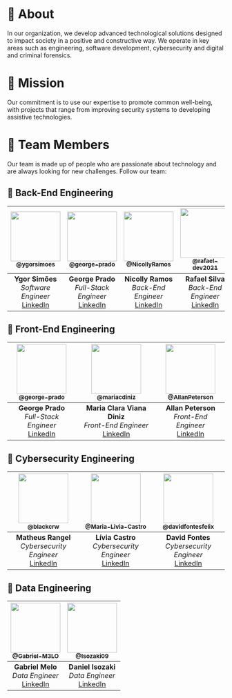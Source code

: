 # 🍃 About

In our organization, we develop advanced technological solutions designed to impact society in a positive and
constructive way.
We operate in key areas such as engineering, software development, cybersecurity and digital and
criminal forensics.

# 🍃 Mission

Our commitment is to use our expertise to promote common well-being, with projects that range from improving security
systems to developing assistive technologies.

# 🍃 Team Members

Our team is made up of people who are passionate about technology and are always looking for new challenges.
Follow our team:

## 🍃 Back-End Engineering

| [<img src="https://github.com/ygorsimoes.png?size=115" width=115><br><sub>@ygorsimoes</sub>](https://github.com/ygorsimoes) | [<img src="https://github.com/george-prado.png?size=115" width=115><br><sub>@george-prado</sub>](https://github.com/george-prado) | [<img src="https://github.com/NicollyRamos.png?size=115" width=115><br><sub>@NicollyRamos</sub>](https://github.com/NicollyRamos) | [<img src="https://github.com/rafael-dev2021.png?size=115" width=115><br><sub>@rafael-dev2021</sub>](https://github.com/rafael-dev2021) | [<img src="https://github.com/nicholasboari.png?size=115" width=115><br><sub>@nicholasboari</sub>](https://github.com/nicholasboari) |    [<img src="https://github.com/wendoxx.png?size=115" width=115><br><sub>@wendoxx</sub>](https://github.com/wendoxx)     | [<img src="https://github.com/Rpkevin.png?size=115" width=115><br><sub>@Rpkevin</sub>](https://github.com/Rpkevin) | [<img src="https://github.com/LutchaSales.png?size=115" width=115><br><sub>@LutchaSales</sub>](https://github.com/LutchaSales) |
|:---------------------------------------------------------------------------------------------------------------------------:|:---------------------------------------------------------------------------------------------------------------------------------:|:---------------------------------------------------------------------------------------------------------------------------------:|:---------------------------------------------------------------------------------------------------------------------------------------:|:------------------------------------------------------------------------------------------------------------------------------------:|:-------------------------------------------------------------------------------------------------------------------------:|:------------------------------------------------------------------------------------------------------------------:|:------------------------------------------------------------------------------------------------------------------------------:|
|             **Ygor Simões** <br> *Software Engineer* <br> [LinkedIn](https://www.linkedin.com/in/ygor-simoes/)              |            **George Prado** <br> *Full-Stack Engineer* <br> [LinkedIn](https://www.linkedin.com/in/george-prado-dev/)             |              **Nicolly Ramos** <br> *Back-End Engineer* <br> [LinkedIn](https://www.linkedin.com/in/nicolly-ramos/)               |               **Rafael Silva** <br> *Back-End Engineer* <br> [LinkedIn](https://www.linkedin.com/in/rafael-s-a79314207/)                |               **Nicholas Boari** <br> *Back-End Engineer* <br> [LinkedIn](https://www.linkedin.com/in/nicholasboari/)                | **Wendel Silva** <br> *Back-End Engineer* <br> [LinkedIn](https://www.linkedin.com/in/wendel-da-silva-martins-9ba630265/) |                               **Kevin** <br> *Back-End Engineer* <br> [LinkedIn](#)                                |                                 **Luciano Sales** <br> *Back-End Engineer* <br> [LinkedIn](#)                                  |

## 🍃 Front-End Engineering

| [<img src="https://github.com/george-prado.png?size=115" width=115><br><sub>@george-prado</sub>](https://github.com/george-prado) |    [<img src="https://github.com/mariacdiniz.png?size=115" width=115><br><sub>@mariacdiniz</sub>](https://github.com/mariacdiniz)     | [<img src="https://github.com/AllanPeterson.png?size=115" width=115><br><sub>@AllanPeterson</sub>](https://github.com/AllanPeterson) |
|:---------------------------------------------------------------------------------------------------------------------------------:|:-------------------------------------------------------------------------------------------------------------------------------------:|:------------------------------------------------------------------------------------------------------------------------------------:|
|            **George Prado** <br> *Full-Stack Engineer* <br> [LinkedIn](https://www.linkedin.com/in/george-prado-dev/)             | **Maria Clara Viana Diniz** <br> *Front-End Engineer* <br> [LinkedIn](https://www.linkedin.com/in/maria-clara-viana-diniz-24681a230/) |            **Allan Peterson** <br> *Front-End Engineer* <br> [LinkedIn](https://www.linkedin.com/in/rafael-s-a79314207/)             |

## 🍃 Cybersecurity Engineering

|  [<img src="https://github.com/blackcrw.png?size=115" width=115><br><sub>@blackcrw</sub>](https://github.com/blackcrw)  | [<img src="https://github.com/Maria-Livia-Castro.png?size=115" width=115><br><sub>@Maria-Livia-Castro</sub>](https://github.com/Maria-Livia-Castro) | [<img src="https://github.com/davidfontesfelix.png?size=115" width=115><br><sub>@davidfontesfelix</sub>](https://github.com/davidfontesfelix) |
|:-----------------------------------------------------------------------------------------------------------------------:|:---------------------------------------------------------------------------------------------------------------------------------------------------:|:---------------------------------------------------------------------------------------------------------------------------------------------:|
| **Matheus Rangel** <br> *Cybersecurity Engineer* <br> [LinkedIn](https://www.linkedin.com/in/matheus-rangel-71a9b7221/) |                                          **Lívia Castro** <br> *Cybersecurity Engineer* <br> [LinkedIn](#)                                          |              **David Fontes** <br> *Cybersecurity Engineer* <br> [LinkedIn](https://www.linkedin.com/in/david-fontes-9b84a4201/)              |

## 🍃 Data Engineering

| [<img src="https://github.com/Gabriel-M3LO.png?size=115" width=115><br><sub>@Gabriel-M3LO</sub>](https://github.com/Gabriel-M3LO) | [<img src="https://github.com/Isozaki09.png?size=115" width=115><br><sub>@Isozaki09</sub>](https://github.com/Isozaki09) |
|:---------------------------------------------------------------------------------------------------------------------------------:|:------------------------------------------------------------------------------------------------------------------------:|
|                **Gabriel Melo** <br> *Data Engineer* <br> [LinkedIn](https://www.linkedin.com/in/gabriel-meloiot/)                |                                **Daniel Isozaki** <br> *Data Engineer* <br> [LinkedIn](#)                                |

